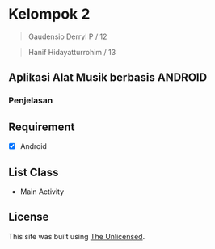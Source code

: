 # Kelompok 2 
 > Gaudensio Derryl P / 12
 
 > Hanif Hidayatturrohim / 13
## Aplikasi Alat Musik berbasis ANDROID
### Penjelasan
## Requirement
- [x] Android
## List Class
- Main Activity
## License
This site was built using [The Unlicensed](https://github.com/gaudensio/android/blob/master/LICENSE).
